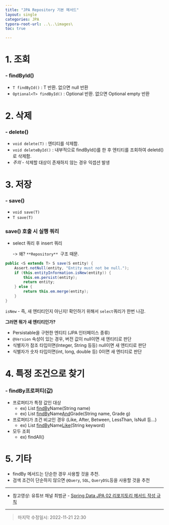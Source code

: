 ```yaml
---
title: "JPA Repository 기본 메서드"
layout: single
categories: JPA
typora-root-url: ..\..\images\
toc: true

---
```


# 1. 조회

### - findById()

- `T findById()` : T 반환. 없으면 null 반환
- `Optional<T> findById()` : Optional 반환. 없으면 Optional empty 반환

# 2. 삭제

### - delete()

- `void delete(T)` : 엔티티를 삭제함.
- `void deleteById()` : 내부적으로 findById()를 한 후 엔티티를 조회하여 deletd()로 삭제함.
- *주의* - 삭제할 대상이 존재하지 않는 경우 익셉션 발생



# 3. 저장

### - save()

- `void save(T)` 
- `T save(T)` 

### save() 호출 시 실행 쿼리

- select 쿼리 후 insert 쿼리

  -> 왜? `**Repository** `구조 때문.

```java
public <S extends T> S save(S entity) {
	Assert.notNull(entity, "Entity must not be null.");
	if (this.entityInformation.isNew(entity)) {
		this.em.persist(entity);
		return entity;
	} else {
		return this.em.merge(entity);
	}
}
```

`isNew` - 즉, 새 엔티티인지 아닌지! 확인하기 위해서 `select`쿼리가 한번 나감.

**그러면 뭐가 새 엔티티인가?**

- Persistable을 구현한 엔티티 (JPA 인터페이스 종류)
- `@Version` 속성이 있는 경우, 버전 값이 null이면 새 엔티티로 판단
- 식별자가 참조 타입이면(Integer, String 등등) null이면 새 엔티티로 판단
- 식별자가 숫자 타입이면(int, long, double 등) 0이면 새 엔티티로 판단



# 4. 특정 조건으로 찾기

### - findBy프로퍼티(값)

- 프로퍼티가 특정 값인 대상
  - ex) List<User> <u>findBy</u>Name(String name)
  - ex) List<User> <u>findBy</u>Name<u>And</u>Grade(String name, Grade g)
- 프로퍼티가 조건 비교인 경우 (Like, After, Between, LessThan, IsNull 등...)
  - ex) List<User> <u>findBy</u>Name<u>Like</u>(String keyword)
- 모두 조회
  - ex) findAll()

# 5. 기타

- findBy 메서드는 단순한 경우 사용할 것을 추천.
- 검색 조건이 단순하지 않으면 `@Query`, `SQL`, `QueryDSL`등을 사용할 것을 추천



---

- 참고영상: 유튜브 채널 최범균 - [Spring Data JPA 02 리포지토리 메서드 작성 규칙](https://youtu.be/qTiHaxVc6GY)

---

> 마지막 수정일시: 2022-11-21 22:30
